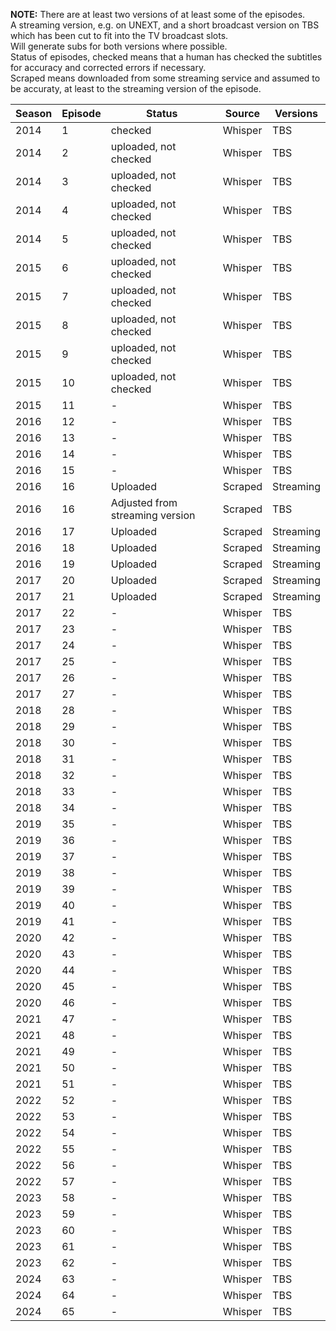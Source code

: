 **NOTE:**
There are at least two versions of at least some of the episodes.  
A streaming version, e.g. on UNEXT, and a short broadcast version on TBS which has been cut to fit into the TV broadcast slots.  
Will generate subs for both versions where possible.  
Status of episodes, checked means that a human has checked the subtitles for accuracy and corrected errors if necessary.  
Scraped means downloaded from some streaming service and assumed to be accuraty, at least to the streaming version of the episode.

|Season|Episode|Status|Source|Versions|
|---|---|---|---|---|
|2014|1|checked|Whisper|TBS|
|2014|2|uploaded, not checked|Whisper|TBS|
|2014|3|uploaded, not checked|Whisper|TBS|
|2014|4|uploaded, not checked|Whisper|TBS|
|2014|5|uploaded, not checked|Whisper|TBS|
|2015|6|uploaded, not checked|Whisper|TBS|
|2015|7|uploaded, not checked|Whisper|TBS|
|2015|8|uploaded, not checked|Whisper|TBS|
|2015|9|uploaded, not checked|Whisper|TBS|
|2015|10|uploaded, not checked|Whisper|TBS|
|2015|11|-|Whisper|TBS|
|2016|12|-|Whisper|TBS|
|2016|13|-|Whisper|TBS|
|2016|14|-|Whisper|TBS|
|2016|15|-|Whisper|TBS|
|2016|16|Uploaded|Scraped|Streaming|
|2016|16|Adjusted from streaming version|Scraped|TBS|
|2016|17|Uploaded|Scraped|Streaming|
|2016|18|Uploaded|Scraped|Streaming|
|2016|19|Uploaded|Scraped|Streaming|
|2017|20|Uploaded|Scraped|Streaming|
|2017|21|Uploaded|Scraped|Streaming|
|2017|22|-|Whisper|TBS|
|2017|23|-|Whisper|TBS|
|2017|24|-|Whisper|TBS|
|2017|25|-|Whisper|TBS|
|2017|26|-|Whisper|TBS|
|2017|27|-|Whisper|TBS|
|2018|28|-|Whisper|TBS|
|2018|29|-|Whisper|TBS|
|2018|30|-|Whisper|TBS|
|2018|31|-|Whisper|TBS|
|2018|32|-|Whisper|TBS|
|2018|33|-|Whisper|TBS|
|2018|34|-|Whisper|TBS|
|2019|35|-|Whisper|TBS|
|2019|36|-|Whisper|TBS|
|2019|37|-|Whisper|TBS|
|2019|38|-|Whisper|TBS|
|2019|39|-|Whisper|TBS|
|2019|40|-|Whisper|TBS|
|2019|41|-|Whisper|TBS|
|2020|42|-|Whisper|TBS|
|2020|43|-|Whisper|TBS|
|2020|44|-|Whisper|TBS|
|2020|45|-|Whisper|TBS|
|2020|46|-|Whisper|TBS|
|2021|47|-|Whisper|TBS|
|2021|48|-|Whisper|TBS|
|2021|49|-|Whisper|TBS|
|2021|50|-|Whisper|TBS|
|2021|51|-|Whisper|TBS|
|2022|52|-|Whisper|TBS|
|2022|53|-|Whisper|TBS|
|2022|54|-|Whisper|TBS|
|2022|55|-|Whisper|TBS|
|2022|56|-|Whisper|TBS|
|2022|57|-|Whisper|TBS|
|2023|58|-|Whisper|TBS|
|2023|59|-|Whisper|TBS|
|2023|60|-|Whisper|TBS|
|2023|61|-|Whisper|TBS|
|2023|62|-|Whisper|TBS|
|2024|63|-|Whisper|TBS|
|2024|64|-|Whisper|TBS|
|2024|65|-|Whisper|TBS|
